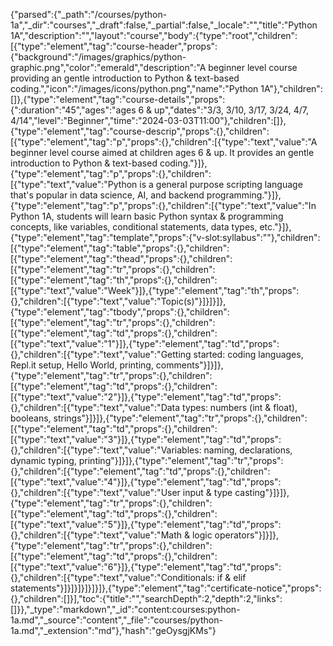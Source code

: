 {"parsed":{"_path":"/courses/python-1a","_dir":"courses","_draft":false,"_partial":false,"_locale":"","title":"Python 1A","description":"","layout":"course","body":{"type":"root","children":[{"type":"element","tag":"course-header","props":{"background":"/images/graphics/python-graphic.png","color":"emerald","description":"A beginner level course providing an gentle introduction to Python & text-based coding.","icon":"/images/icons/python.png","name":"Python 1A"},"children":[]},{"type":"element","tag":"course-details","props":{":duration":"45","ages":"ages 6 & up","dates":"3/3, 3/10, 3/17, 3/24, 4/7, 4/14","level":"Beginner","time":"2024-03-03T11:00"},"children":[]},{"type":"element","tag":"course-descrip","props":{},"children":[{"type":"element","tag":"p","props":{},"children":[{"type":"text","value":"A beginner level course aimed at children ages 6 & up. It provides an gentle introduction to Python & text-based coding."}]},{"type":"element","tag":"p","props":{},"children":[{"type":"text","value":"Python is a general purpose scripting language that's popular in data science, AI, and backend programming."}]},{"type":"element","tag":"p","props":{},"children":[{"type":"text","value":"In Python 1A, students will learn basic Python syntax & programming concepts, like variables, conditional statements, data types, etc."}]},{"type":"element","tag":"template","props":{"v-slot:syllabus":""},"children":[{"type":"element","tag":"table","props":{},"children":[{"type":"element","tag":"thead","props":{},"children":[{"type":"element","tag":"tr","props":{},"children":[{"type":"element","tag":"th","props":{},"children":[{"type":"text","value":"Week"}]},{"type":"element","tag":"th","props":{},"children":[{"type":"text","value":"Topic(s)"}]}]}]},{"type":"element","tag":"tbody","props":{},"children":[{"type":"element","tag":"tr","props":{},"children":[{"type":"element","tag":"td","props":{},"children":[{"type":"text","value":"1"}]},{"type":"element","tag":"td","props":{},"children":[{"type":"text","value":"Getting started: coding languages, Repl.it setup, Hello World, printing, comments"}]}]},{"type":"element","tag":"tr","props":{},"children":[{"type":"element","tag":"td","props":{},"children":[{"type":"text","value":"2"}]},{"type":"element","tag":"td","props":{},"children":[{"type":"text","value":"Data types: numbers (int & float), booleans, strings"}]}]},{"type":"element","tag":"tr","props":{},"children":[{"type":"element","tag":"td","props":{},"children":[{"type":"text","value":"3"}]},{"type":"element","tag":"td","props":{},"children":[{"type":"text","value":"Variables: naming, declarations, dynamic typing, printing"}]}]},{"type":"element","tag":"tr","props":{},"children":[{"type":"element","tag":"td","props":{},"children":[{"type":"text","value":"4"}]},{"type":"element","tag":"td","props":{},"children":[{"type":"text","value":"User input & type casting"}]}]},{"type":"element","tag":"tr","props":{},"children":[{"type":"element","tag":"td","props":{},"children":[{"type":"text","value":"5"}]},{"type":"element","tag":"td","props":{},"children":[{"type":"text","value":"Math & logic operators"}]}]},{"type":"element","tag":"tr","props":{},"children":[{"type":"element","tag":"td","props":{},"children":[{"type":"text","value":"6"}]},{"type":"element","tag":"td","props":{},"children":[{"type":"text","value":"Conditionals: if & elif statements"}]}]}]}]}]}]},{"type":"element","tag":"certificate-notice","props":{},"children":[]}],"toc":{"title":"","searchDepth":2,"depth":2,"links":[]}},"_type":"markdown","_id":"content:courses:python-1a.md","_source":"content","_file":"courses/python-1a.md","_extension":"md"},"hash":"geOysgjKMs"}